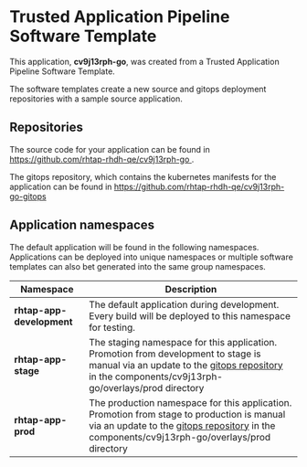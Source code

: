 # Trusted Application Pipeline Software Template

This application, **cv9j13rph-go**, was created from a Trusted Application Pipeline Software Template.

The software templates create a new source and gitops deployment repositories with a sample source application. 

## Repositories

The source code for your application can be found in [https://github.com/rhtap-rhdh-qe/cv9j13rph-go ](https://github.com/rhtap-rhdh-qe/cv9j13rph-go ).
 
The gitops repository, which contains the kubernetes manifests for the application can be found in 
[https://github.com/rhtap-rhdh-qe/cv9j13rph-go-gitops ](https://github.com/rhtap-rhdh-qe/cv9j13rph-go-gitops ) 

## Application namespaces 

The default application will be found in the following namespaces. Applications can be deployed into unique namespaces or multiple software templates can also bet generated into the same group namespaces.  

|  Namespace   |  Description   |  
| -------- | -------- |   
| **rhtap-app-development** | The default application during development. Every build will be deployed to this namespace for testing. | 
| **rhtap-app-stage** | The staging namespace for this application. Promotion from development to stage is manual via an update to the [gitops repository](https://github.com/rhtap-rhdh-qe/cv9j13rph-go-gitops ) in the components/cv9j13rph-go/overlays/prod directory |  
| **rhtap-app-prod** | The production namespace for this application. Promotion from stage to production is manual via an update to the [gitops repository](https://github.com/rhtap-rhdh-qe/cv9j13rph-go-gitops ) in the components/cv9j13rph-go/overlays/prod directory | 